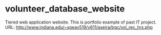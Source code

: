 # volunteer_database_website
Tiered web application website.
This is portfolio example of past IT project.
URL: http://www.indiana.edu/~speav519/v611/aseira/bgc/vol_rec_hrs.php
